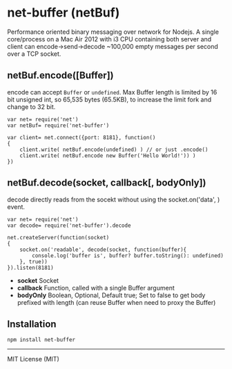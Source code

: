 # net-buffer (netBuf)
Performance oriented binary messaging over network for Nodejs. A single core/process on a Mac Air 2012 with i3 CPU containing both server and client can encode->send->decode ~100,000 empty messages per second over a TCP socket.

## netBuf.encode([Buffer])
encode can accept `Buffer` or `undefined`. Max Buffer length is limited by 16 bit unsigned int, so 65,535 bytes (65.5KB), to increase the limit fork and change to 32 bit.
```
var net= require('net')
var netBuf= require('net-buffer')

var client= net.connect({port: 8181}, function()
{
    client.write( netBuf.encode(undefined) ) // or just .encode()
    client.write( netBuf.encode new Buffer('Hello World!')) )
})
```

## netBuf.decode(socket, callback[, bodyOnly])
decode directly reads from the socekt without using the socket.on('data', ) event.
```
var net= require('net')
var decode= require('net-buffer').decode

net.createServer(function(socket)
{
	socket.on('readable', decode(socket, function(buffer){
	    console.log('buffer is', buffer? buffer.toString(): undefined)
	}, true))
}).listen(8181)
```
* __socket__ Socket
* __callback__ Function, called with a single Buffer argument
* __bodyOnly__ Boolean, Optional, Default true; Set to false to get body prefixed with length (can reuse Buffer when need to proxy the Buffer)

## Installation
```
npm install net-buffer
```
---
MIT License (MIT)